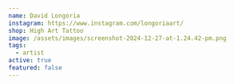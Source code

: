 ```yaml
---
name: David Longoria
instagram: https://www.instagram.com/longoriaart/
shop: High Art Tattoo
image: /assets/images/screenshot-2024-12-27-at-1.24.42-pm.png
tags:
  - artist
active: true
featured: false
---
```

